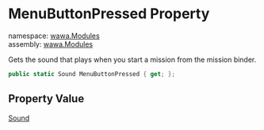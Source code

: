 # MenuButtonPressed Property

namespace: [wawa\.Modules](../../wawa.Modules.md)<br />
assembly: [wawa\.Modules](../../../wawa.Modules.md)

Gets the sound that plays when you start a mission from the mission binder\.

```csharp
public static Sound MenuButtonPressed { get; };
```

## Property Value

[Sound](../../../wawa.Modules/wawa.Modules/Sound.md)

